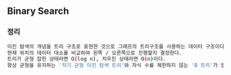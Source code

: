 ## Binary Search 

### 정리
```sh
이진 탐색의 개념을 트리 구조로 표현한 것으로 그래프의 트리구조를 사용하는 데이터 구조이다.
현재 위치의 데이터 대소를 비교하여 왼쪽 / 오른쪽으로 진행할지 결정한다.
트리가 균형 잡힌 상태라면 O(log n), 치우친 상태라면 O(n)이다.
항상 균형을 유지하는 '자기 균형 이진 탐색 트리'와 자식 수를 제한하지 않는 'B 트리'가 있다.
```
